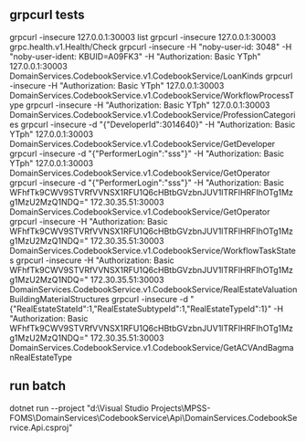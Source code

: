 ﻿## grpcurl tests
grpcurl -insecure 127.0.0.1:30003 list
grpcurl -insecure 127.0.0.1:30003 grpc.health.v1.Health/Check
grpcurl -insecure -H "noby-user-id: 3048" -H "noby-user-ident: KBUID=A09FK3" -H "Authorization: Basic YTph" 127.0.0.1:30003 DomainServices.CodebookService.v1.CodebookService/LoanKinds
grpcurl -insecure -H "Authorization: Basic YTph" 127.0.0.1:30003 DomainServices.CodebookService.v1.CodebookService/WorkflowProcessType
grpcurl -insecure -H "Authorization: Basic YTph" 127.0.0.1:30003 DomainServices.CodebookService.v1.CodebookService/ProfessionCategories
grpcurl -insecure -d "{\"DeveloperId\":3014640}" -H "Authorization: Basic YTph" 127.0.0.1:30003 DomainServices.CodebookService.v1.CodebookService/GetDeveloper
grpcurl -insecure -d "{\"PerformerLogin\":\"sss\"}" -H "Authorization: Basic YTph" 127.0.0.1:30003 DomainServices.CodebookService.v1.CodebookService/GetOperator
grpcurl -insecure -d "{\"PerformerLogin\":\"sss\"}" -H "Authorization: Basic WFhfTk9CWV9STVRfVVNSX1RFU1Q6cHBtbGVzbnJUV1lTRFlHRFIhOTg1Mzg1MzU2MzQ1NDQ=" 172.30.35.51:30003 DomainServices.CodebookService.v1.CodebookService/GetOperator
grpcurl -insecure -H "Authorization: Basic WFhfTk9CWV9STVRfVVNSX1RFU1Q6cHBtbGVzbnJUV1lTRFlHRFIhOTg1Mzg1MzU2MzQ1NDQ=" 172.30.35.51:30003 DomainServices.CodebookService.v1.CodebookService/WorkflowTaskStates
grpcurl -insecure -H "Authorization: Basic WFhfTk9CWV9STVRfVVNSX1RFU1Q6cHBtbGVzbnJUV1lTRFlHRFIhOTg1Mzg1MzU2MzQ1NDQ=" 172.30.35.51:30003 DomainServices.CodebookService.v1.CodebookService/RealEstateValuationBuildingMaterialStructures
grpcurl -insecure -d "{\"RealEstateStateId\":1,\"RealEstateSubtypeId\":1,\"RealEstateTypeId\":1}" -H "Authorization: Basic WFhfTk9CWV9STVRfVVNSX1RFU1Q6cHBtbGVzbnJUV1lTRFlHRFIhOTg1Mzg1MzU2MzQ1NDQ=" 172.30.35.51:30003 DomainServices.CodebookService.v1.CodebookService/GetACVAndBagmanRealEstateType

## run batch
dotnet run --project "d:\Visual Studio Projects\MPSS-FOMS\DomainServices\CodebookService\Api\DomainServices.CodebookService.Api.csproj"